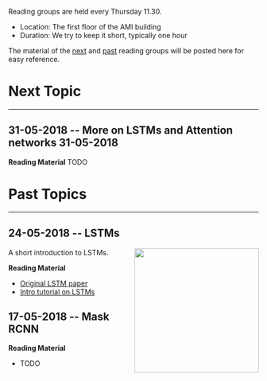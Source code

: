 Reading groups are held every Thursday 11.30.
 - Location: The first floor of the AMI building
 - Duration: We try to keep it short, typically one hour

The material of the [next](#next-topic) and [past](#past-topics) reading groups will be posted here for easy reference.

# Next Topic
---

## 31-05-2018 -- More on LSTMs and Attention networks 31-05-2018 

**Reading Material** TODO


# Past Topics
---

## 24-05-2018 -- LSTMs
A short introduction to LSTMs.
<img align="right" width="250" src="http://colah.github.io/posts/2015-08-Understanding-LSTMs/img/LSTM3-chain.png">

**Reading Material**
 - [Original LSTM paper](http://www.bioinf.jku.at/publications/older/2604.pdf)
 - [Intro tutorial on LSTMs](http://colah.github.io/posts/2015-08-Understanding-LSTMs/)

## 17-05-2018 -- Mask RCNN 

**Reading Material**
 - TODO

